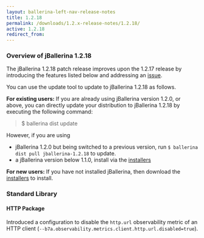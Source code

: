 ```yaml
---
layout: ballerina-left-nav-release-notes
title: 1.2.18
permalink: /downloads/1.2.x-release-notes/1.2.18/
active: 1.2.18
redirect_from:
---
```


### Overview of jBallerina 1.2.18
The jBallerina 1.2.18 patch release improves upon the 1.2.17 release by introducing the features listed below and addressing an [issue](https://github.com/ballerina-platform/ballerina-standard-library/issues/1751).

You can use the update tool to update to jBallerina 1.2.18 as follows.

**For existing users:**
If you are already using jBallerina version 1.2.0, or above, you can directly update your distribution to jBallerina 1.2.18 by executing the following command:

> $ ballerina dist update

However, if you are using

- jBallerina 1.2.0 but being switched to a previous version, run `$ ballerina dist pull jballerina-1.2.18` to update.
- a jBallerina version below 1.1.0, install via the [installers](https://ballerina.io/downloads/)

**For new users:**
If you have not installed jBallerina, then download the [installers](https://ballerina.io/downloads/) to install.

### Standard Library

#### HTTP Package
Introduced a configuration to disable the `http.url` observability metric of an HTTP client (`--b7a.observability.metrics.client.http.url.disabled=true`).


